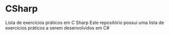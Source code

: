 # CSharp
Lista de exercícios práticos em C Sharp Este repositório possui uma lista de exercícios práticos a serem desenvolvidos em C#
